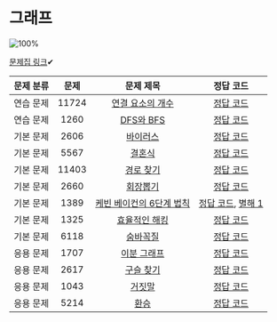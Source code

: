 # 그래프

![100%](https://progress-bar.dev/13/?scale=13&title=progress&width=500&color=babaca&suffix=/13)

[문제집 링크](https://www.acmicpc.net/workbook/view/9562)✔

| 문제 분류 | 문제 | 문제 제목 | 정답 코드 |
| :--: | :--: | :--: | :--: |
| 연습 문제 | 11724 | [연결 요소의 개수](https://www.acmicpc.net/problem/11724) | [정답 코드](../0x18/solutions/11724.cpp) |
| 연습 문제 | 1260 | [DFS와 BFS](https://www.acmicpc.net/problem/1260) | [정답 코드](../0x18/solutions/1260.cpp) |
| 기본 문제 | 2606 | [바이러스](https://www.acmicpc.net/problem/2606) | [정답 코드](../0x18/solutions/2606.cpp) |
| 기본 문제 | 5567 | [결혼식](https://www.acmicpc.net/problem/5567) | [정답 코드](../0x18/solutions/5567.cpp) |
| 기본 문제 | 11403 | [경로 찾기](https://www.acmicpc.net/problem/11403) | [정답 코드](../0x18/solutions/11403.cpp) |
| 기본 문제 | 2660 | [회장뽑기](https://www.acmicpc.net/problem/2660) | [정답 코드](../0x18/solutions/2660.cpp) |
| 기본 문제 | 1389 | [케빈 베이컨의 6단계 법칙](https://www.acmicpc.net/problem/1389) | [정답 코드](../0x18/solutions/1389.cpp), [별해 1](../0x18/solutions/1389_1.cpp) |
| 기본 문제 | 1325 | [효율적인 해킹](https://www.acmicpc.net/problem/1325) | [정답 코드](../0x18/solutions/1325.cpp) |
| 기본 문제 | 6118 | [숨바꼭질](https://www.acmicpc.net/problem/6118) | [정답 코드](../0x18/solutions/6118.cpp) |
| 응용 문제 | 1707 | [이분 그래프](https://www.acmicpc.net/problem/1707) | [정답 코드](../0x18/solutions/1707.cpp) |
| 응용 문제 | 2617 | [구슬 찾기](https://www.acmicpc.net/problem/2617) | [정답 코드](../0x18/solutions/2617.cpp) |
| 응용 문제 | 1043 | [거짓말](https://www.acmicpc.net/problem/1043) | [정답 코드](../0x18/solutions/1043.cpp) |
| 응용 문제 | 5214 | [환승](https://www.acmicpc.net/problem/5214) | [정답 코드](../0x18/solutions/5214.cpp) |
